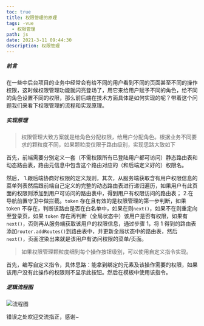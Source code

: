 ```yaml
---
toc: true
title: 权限管理的原理
tags: -vue
  - 权限管理
path: js
date: 2021-3-11 09:44:30
description: 权限管理
---
```


##### 前言

在一些中后台项目的业务中经常会有给不同的用户看到不同的页面甚至不同的操作权限，这时候权限管理功能就闪亮登场了，用它来给用户赋予不同的角色，给不同的角色设置不同的权限，那么前后端在技术方面具体是如何实现的呢？带着这个问题我们来看下权限管理的流程和实现原理。

##### 实现原理

> 权限管理大致方案就是给角色分配权限，给用户分配角色。根据业务不同要求的颗粒度不同，如果颗粒度仅限于路由级别，实现思路大致如下

首先，前端需要分别定义一套（不需权限所有已登陆用户都可访问）静态路由表和动态路由表，路由元信息中包含这个路由对应的（和后端定义好的）权限名。

<!--more-->

然后， 1.跟后端协商好权限的定义规则，其次，从服务端获取含有用户权限信息的菜单列表然后跟前端自己定义的完整的动态路由表进行递归遍历，如果用户有此页面的权限则添加到用户可访问的路由表中，得到用户有权限访问的路由表； 2.在导航前置守卫中做拦截。`token` 存在且有效的是权限管理的第一步判断，如果 token 不存在，判断该路由是否在白名单中，如果在则`next()`，如果不在则重定向至登录页，如果 `token` 存在再判断（全局状态中）该用户是否有权限，如果有 `next()`，否则再从服务端获取该用户的权限信息，通过步骤 1，将 1 得到的路由表添加`router.addRoutes()`到路由表中，并更新全局状态中的路由表，然后 `next()`，页面渲染出来就是该用户有访问权限的菜单/页面。

> 如果权限管理颗粒度细到每个操作按钮级别，可以使用自定义指令实现。

首先，编写自定义指令，具体思路：能拿到绑定的元素及该操作需要的权限，如果该用户没有此操作的权限则不显示此按钮。然后在模板中使用该指令。

##### 逻辑流程图

![流程图](1.png)

错误之处欢迎交流指正，感谢~
